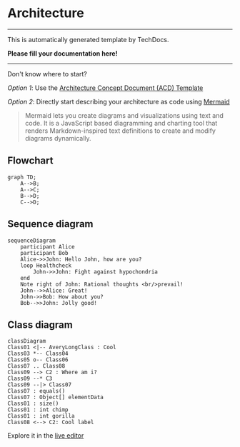 # Architecture

---

This is automatically generated template by TechDocs.

**Please fill your documentation here!**

---

Don't know where to start? 

*Option 1*: Use the [Architecture Concept Document (ACD) Template](https://github.wdf.sap.corp/DevProcess-Architecture/ArchitectureConceptDocument/blob/master/T411%20Architecture%20Concept%20Document-v4.0.md)

*Option 2*: Directly start describing your architecture as code using [Mermaid](https://mermaid-js.github.io/mermaid/#/)

> Mermaid lets you create diagrams and visualizations using text and code.
> It is a JavaScript based diagramming and charting tool that renders Markdown-inspired text definitions to create and modify diagrams dynamically.

## Flowchart

```mermaid
graph TD;
    A-->B;
    A-->C;
    B-->D;
    C-->D;
```

## Sequence diagram

```mermaid
sequenceDiagram
    participant Alice
    participant Bob
    Alice->>John: Hello John, how are you?
    loop Healthcheck
        John->>John: Fight against hypochondria
    end
    Note right of John: Rational thoughts <br/>prevail!
    John-->>Alice: Great!
    John->>Bob: How about you?
    Bob-->>John: Jolly good!
```

## Class diagram

```mermaid
classDiagram
Class01 <|-- AveryLongClass : Cool
Class03 *-- Class04
Class05 o-- Class06
Class07 .. Class08
Class09 --> C2 : Where am i?
Class09 --* C3
Class09 --|> Class07
Class07 : equals()
Class07 : Object[] elementData
Class01 : size()
Class01 : int chimp
Class01 : int gorilla
Class08 <--> C2: Cool label
```

Explore it in the [live editor](https://mermaid.live/)
